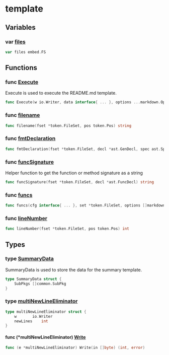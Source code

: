 # template

## Variables

### var [files](template.go#L52)

```go
var files embed.FS
```

## Functions

### func [Execute](template.go#L55)

Execute is used to execute the README.md template.

```go
func Execute(w io.Writer, data interface{ ... }, options ...markdown.Option) error
```

### func [filename](template.go#L148)

```go
func filename(fset *token.FileSet, pos token.Pos) string
```

### func [fmtDeclaration](template.go#L220)

```go
func fmtDeclaration(fset *token.FileSet, decl *ast.GenDecl, spec ast.Spec) string
```

### func [funcSignature](template.go#L165)

Helper function to get the function or method signature as a string

```go
func funcSignature(fset *token.FileSet, decl *ast.FuncDecl) string
```

### func [funcs](template.go#L89)

```go
func funcs(cfg interface{ ... }, set *token.FileSet, options []markdown.Option) template.FuncMap
```

### func [lineNumber](template.go#L156)

```go
func lineNumber(fset *token.FileSet, pos token.Pos) int
```

## Types

### type [SummaryData](template.go#L85)

SummaryData is used to store the data for the summary template.

```go
type SummaryData struct {
	SubPkgs []common.SubPkg
}
```

### type [multiNewLineEliminator](template.go#L24)

```go
type multiNewLineEliminator struct {
	w		io.Writer
	newLines	int
}
```

#### func (*multiNewLineEliminator) [Write](template.go#L29)

```go
func (e *multiNewLineEliminator) Write(in []byte) (int, error)
```
